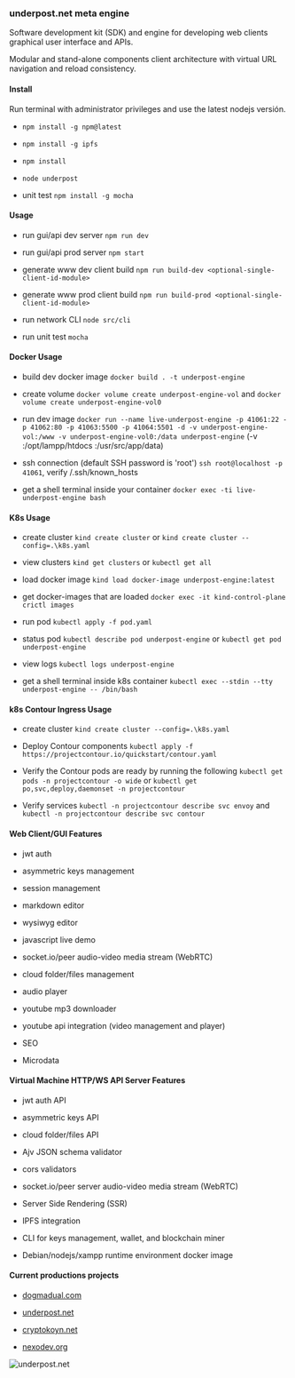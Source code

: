 ### underpost.net meta engine

Software development kit (SDK) and engine for developing web clients graphical user interface and APIs.

Modular and stand-alone components client architecture with virtual URL navigation and reload consistency.

#### Install

Run terminal with administrator privileges and use the latest nodejs versión.

- `npm install -g npm@latest`

- `npm install -g ipfs`

- `npm install`

- `node underpost`

- unit test `npm install -g mocha`

#### Usage

- run gui/api dev server `npm run dev`

- run gui/api prod server `npm start`

- generate www dev client build `npm run build-dev <optional-single-client-id-module>`

- generate www prod client build `npm run build-prod <optional-single-client-id-module>`

- run network CLI `node src/cli`

- run unit test `mocha`

#### Docker Usage

- build dev docker image `docker build . -t underpost-engine`

- create volume `docker volume create underpost-engine-vol` and `docker volume create underpost-engine-vol0`

- run dev image `docker run --name live-underpost-engine -p 41061:22 -p 41062:80 -p 41063:5500 -p 41064:5501 -d -v underpost-engine-vol:/www -v underpost-engine-vol0:/data underpost-engine` (-v :/opt/lampp/htdocs :/usr/src/app/data)

- ssh connection (default SSH password is 'root') `ssh root@localhost -p 41061`, verify /.ssh/known_hosts

- get a shell terminal inside your container `docker exec -ti live-underpost-engine bash`

#### K8s Usage

- create cluster `kind create cluster` or `kind create cluster --config=.\k8s.yaml`

- view clusters `kind get clusters` or `kubectl get all`

- load docker image `kind load docker-image underpost-engine:latest`

- get docker-images that are loaded `docker exec -it kind-control-plane crictl images`

- run pod `kubectl apply -f pod.yaml`

- status pod `kubectl describe pod underpost-engine` or `kubectl get pod underpost-engine`

- view logs `kubectl logs underpost-engine`

- get a shell terminal inside k8s container `kubectl exec --stdin --tty underpost-engine -- /bin/bash`

#### k8s Contour Ingress Usage

- create cluster `kind create cluster --config=.\k8s.yaml`

- Deploy Contour components `kubectl apply -f https://projectcontour.io/quickstart/contour.yaml`

- Verify the Contour pods are ready by running the following `kubectl get pods -n projectcontour -o wide` or `kubectl get po,svc,deploy,daemonset -n projectcontour`

- Verify services `kubectl -n projectcontour describe svc envoy` and `kubectl -n projectcontour describe svc contour`



 #### Web Client/GUI Features


- jwt auth


- asymmetric keys management

- session management

- markdown editor

- wysiwyg editor

- javascript live demo

- socket.io/peer audio-video media stream (WebRTC)

- cloud folder/files management

- audio player

- youtube mp3 downloader

- youtube api integration (video management and player)

- SEO

- Microdata

#### Virtual Machine HTTP/WS API Server Features

- jwt auth API

- asymmetric keys API

- cloud folder/files API

- Ajv JSON schema validator

- cors validators

- socket.io/peer server audio-video media stream (WebRTC)

- Server Side Rendering (SSR)

- IPFS integration

- CLI for keys management, wallet, and blockchain miner

- Debian/nodejs/xampp runtime environment docker image

#### Current productions projects

- [dogmadual.com](https://www.dogmadual.com)

- [underpost.net](https://underpost.net)

- [cryptokoyn.net](https://www.cryptokoyn.net)

- [nexodev.org](https://www.nexodev.org)

![underpost.net](https://underpost.net/underpost-social.jpg)
